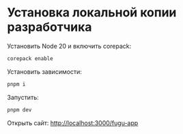 # Установка локальной копии разработчика

Установить Node 20 и включить corepack:

```sh
corepack enable
```

Установить зависимости:

```sh
pnpm i
```

Запустить:

```sh
pnpm dev
```

Открыть сайт: <http://localhost:3000/fugu-app>

